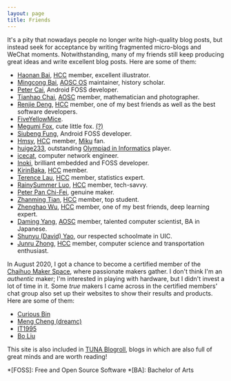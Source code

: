 ```yaml
---
layout: page
title: Friends
---
```


It's a pity that nowadays people no longer write high-quality blog posts, but instead seek for acceptance by writing fragmented micro-blogs and WeChat moments. Notwithstanding, many of my friends still keep producing great ideas and write excellent blog posts. Here are some of them:

- [Haonan Bai](https://hoshimi.cn), [HCC] member, excellent illustrator.
- [Mingcong Bai](https://mingcongbai.wtf), [AOSC OS][AOSC] maintainer, history scholar.
- [Peter Cai](https://en.typeblog.net), Android FOSS developer.
- [Tianhao Chai](https://cth451.me), [AOSC] member, mathematician and photographer.
- [Renjie Deng](https://www.drjchn.com), [HCC] member, one of my best friends as well as the best software developers.
- [FiveYellowMice](https://fiveyellowmice.com).
- [Megumi Fox](https://blog.megumifox.com), cute little fox. [(?)](https://blog.megumifox.com/public/about)
- [Siubeng Fung](https://feng.moe), Android FOSS developer.
- [Hmsy](https://aquarium39.moe), [HCC] member, [Miku](https://en.wikipedia.org/wiki/Hatsune_Miku) fan.
- [huige233](https://huige233.github.io/vuepress-theme/), outstanding [Olympiad in Informatics](https://ioinformatics.org/) player.
- [icecat](https://blog.morz.org), computer network engineer.
- [Inoki](https://www.inoki.cc), brilliant embedded and FOSS developer.
- [KirinBaka](https://9baka.moe), [HCC] member.
- [Terence Lau](https://www.deluxelau.com), [HCC] member, statistics expert.
- [RainySummer Luo](https://lzc.app), [HCC] member, tech-savvy.
- [Peter Pan Chi-Fei](https://panzhifei.fun), genuine maker.
- [Zhanming Tian](https://hixiaotian.com), [HCC] member, top student.
- [Zhenghao Wu](https://ecwuuuuu.com), [HCC] member, one of my best friends, deep learning expert.
- [Daming Yang](https://bigcat.ee), [AOSC] member, talented computer scientist, BA in Japanese.
- [Shunyu (David) Yao](https://davidyao1518.github.io), our respected schoolmate in UIC.
- [Junru Zhong](https://junru.dev), [HCC] member, computer science and transportation enthusiast.

In August 2020, I got a chance to become a certified member of the [Chaihuo Maker Space](https://www.chaihuo.org/), where passionate makers gather. I don't think I'm an _authentic_ maker; I'm interested in playing with hardware, but I didn't invest a lot of time in it. Some _true_ makers I came across in the certified members' chat group also set up their websites to show their results and products. Here are some of them:

- [Curious Bin](http://www.haoqiabin.cn)
- [Meng Cheng (dreamc)](https://www.dreamcstudio.cn)
- [IT1995](http://www.it1995.cn)
- [Bo Liu](https://blogs.oopswow.com)

This site is also included in [TUNA Blogroll](https://github.com/tuna/blogroll#lists), blogs in which are also full of great minds and are worth reading!

*[FOSS]: Free and Open Source Software
*[BA]: Bachelor of Arts

[AOSC]: https://aosc.io/
[HCC]: https://uichcc.com/
